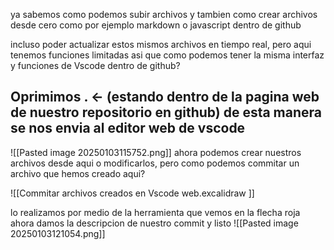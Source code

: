 ya sabemos como podemos subir archivos y tambien como crear archivos desde cero como por ejemplo markdown o javascript dentro de github

incluso poder actualizar estos mismos archivos en tiempo real, pero aqui tenemos funciones limitadas asi que como podemos tener la misma interfaz y funciones de Vscode dentro de github?

## Oprimimos . <- (estando dentro de la pagina web de nuestro repositorio en github) de esta manera se nos envia al editor web de vscode 
![[Pasted image 20250103115752.png]]
ahora podemos crear nuestros archivos desde aqui o modificarlos, pero como podemos commitar un archivo que hemos creado aqui? 

![[Commitar archivos creados en Vscode web.excalidraw ]]

lo realizamos por medio de la herramienta que vemos en la flecha roja
ahora damos la descripcion de nuestro commit y listo 
![[Pasted image 20250103121054.png]]


